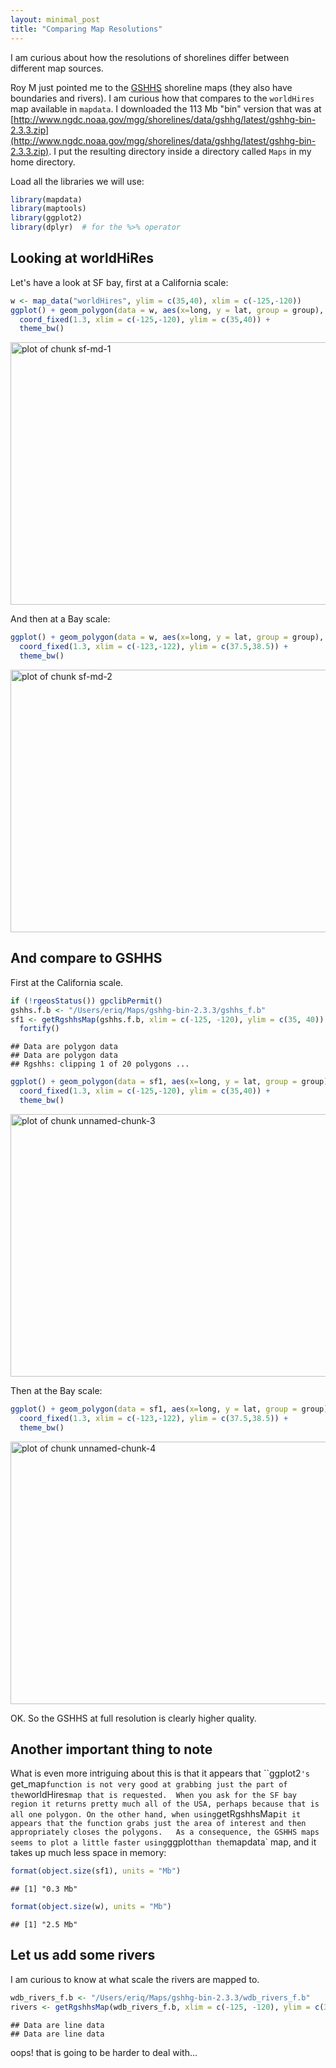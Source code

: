 ```yaml
---
layout: minimal_post
title: "Comparing Map Resolutions"
---
```




I am curious about how the resolutions of shorelines differ between different map sources.

Roy M just pointed me to the [GSHHS](http://www.ngdc.noaa.gov/mgg/shorelines/gshhs.html) shoreline maps (they also
have boundaries and rivers).  I am curious how that compares to the `worldHires` map available in `mapdata`. 
I downloaded the 113 Mb "bin" version that was at [http://www.ngdc.noaa.gov/mgg/shorelines/data/gshhg/latest/gshhg-bin-2.3.3.zip](http://www.ngdc.noaa.gov/mgg/shorelines/data/gshhg/latest/gshhg-bin-2.3.3.zip).  I put the resulting
directory inside a directory called `Maps` in my home directory.

Load all the libraries we will use:

```r
library(mapdata)
library(maptools)
library(ggplot2)
library(dplyr)  # for the %>% operator
```


## Looking at worldHiRes

Let's have a look at SF bay, first at a California scale:

```r
w <- map_data("worldHires", ylim = c(35,40), xlim = c(-125,-120))
ggplot() + geom_polygon(data = w, aes(x=long, y = lat, group = group), fill = "grey80") + 
  coord_fixed(1.3, xlim = c(-125,-120), ylim = c(35,40)) + 
  theme_bw()
```

<img src="{{ site.url }}/assets/compare-map-resolutions-sf-md-1.png" title="plot of chunk sf-md-1" alt="plot of chunk sf-md-1" width="600px" height="420px" />

And then at a Bay scale:

```r
ggplot() + geom_polygon(data = w, aes(x=long, y = lat, group = group), fill = "grey80") + 
  coord_fixed(1.3, xlim = c(-123,-122), ylim = c(37.5,38.5)) + 
  theme_bw()
```

<img src="{{ site.url }}/assets/compare-map-resolutions-sf-md-2.png" title="plot of chunk sf-md-2" alt="plot of chunk sf-md-2" width="600px" height="420px" />


## And compare to GSHHS

First at the California scale.

```r
if (!rgeosStatus()) gpclibPermit()
gshhs.f.b <- "/Users/eriq/Maps/gshhg-bin-2.3.3/gshhs_f.b"
sf1 <- getRgshhsMap(gshhs.f.b, xlim = c(-125, -120), ylim = c(35, 40)) %>%
  fortify()
```

```
## Data are polygon data
## Data are polygon data
## Rgshhs: clipping 1 of 20 polygons ...
```

```r
ggplot() + geom_polygon(data = sf1, aes(x=long, y = lat, group = group), fill = "grey80") + 
  coord_fixed(1.3, xlim = c(-125,-120), ylim = c(35,40)) + 
  theme_bw()
```

<img src="{{ site.url }}/assets/compare-map-resolutions-unnamed-chunk-3.png" title="plot of chunk unnamed-chunk-3" alt="plot of chunk unnamed-chunk-3" width="600px" height="420px" />

Then at the Bay scale:

```r
ggplot() + geom_polygon(data = sf1, aes(x=long, y = lat, group = group), fill = "grey80") + 
  coord_fixed(1.3, xlim = c(-123,-122), ylim = c(37.5,38.5)) + 
  theme_bw()
```

<img src="{{ site.url }}/assets/compare-map-resolutions-unnamed-chunk-4.png" title="plot of chunk unnamed-chunk-4" alt="plot of chunk unnamed-chunk-4" width="600px" height="420px" />

OK.  So the GSHHS at full resolution is clearly higher quality.


## Another important thing to note

What is even more intriguing about this is that it appears that ``ggplot2`'s `get_map` function is not very good
at grabbing just the part of the `worldHires` map that is requested.  When you ask for the SF bay region it returns
pretty much all of the USA, perhaps because that is all one polygon. On the other hand, when using `getRgshhsMap` it
it appears that the function grabs just the area of interest and then appropriately closes the polygons.   As a
consequence, the GSHHS maps seems to plot a little faster using `ggplot` than the `mapdata` map, and it takes
up much less space in memory:

```r
format(object.size(sf1), units = "Mb")
```

```
## [1] "0.3 Mb"
```

```r
format(object.size(w), units = "Mb")
```

```
## [1] "2.5 Mb"
```

## Let us add some rivers
I am curious to know at what scale the rivers are mapped to.

```r
wdb_rivers_f.b <- "/Users/eriq/Maps/gshhg-bin-2.3.3/wdb_rivers_f.b"
rivers <- getRgshhsMap(wdb_rivers_f.b, xlim = c(-125, -120), ylim = c(35, 40)) 
```

```
## Data are line data
## Data are line data
```

oops! that is going to be harder to deal with...
